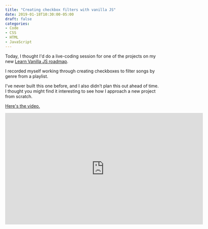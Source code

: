 ```yaml
---
title: "Creating checkbox filters with vanilla JS"
date: 2019-01-18T10:30:00-05:00
draft: false
categories:
- Code
- CSS
- HTML
- JavaScript
---
```


Today, I thought I'd do a live-coding session for one of the projects on my new [Learn Vanilla JS roadmap](https://learnvanillajs.com/projects/).

I recorded myself working through creating checkboxes to filter songs by genre from a playlist.

I've never built this one before, and I also didn't plan this out ahead of time. I thought you might find it interesting to see how I approach a new project from scratch.

[Here's the video.](https://vimeo.com/312124363/375ab199a4)

<div class="fluid-vids"><iframe src="https://player.vimeo.com/video/312124363?color=0088cc&title=0&byline=0&portrait=0" width="640" height="360" frameborder="0" webkitallowfullscreen mozallowfullscreen allowfullscreen></iframe></div>